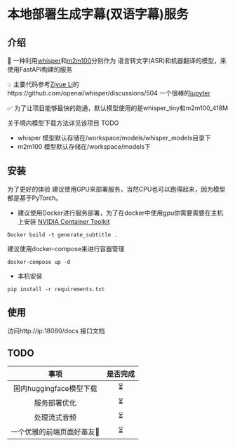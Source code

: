 # 本地部署生成字幕(双语字幕)服务
## 介绍
🤖️ 一种利用[whisper](https://github.com/openai/whisper)和[m2m100](https://github.com/facebookresearch/fairseq/tree/main/examples/m2m_100)分别作为 语言转文字(ASR)和机器翻译的模型，来使用FastAPI构建的服务

💡 主要代码参考[Ziyue Li](https://github.com/feynlee)的https://github.com/openai/whisper/discussions/504
一个很棒的[jupyter](https://colab.research.google.com/github/feynlee/whisper2subtitles/blob/main/Whisper2subtitles.ipynb)

✅ 为了让项目能够最快的跑通，默认模型使用的是whisper_tiny和m2m100_418M

关于境内模型下载方法详见该项目 TODO

- whisper 模型默认存储在/workspace/models/whisper_models目录下
- m2m100 模型默认存储在/workspace/models下

## 安装

为了更好的体验 建议使用GPU来部署服务，当然CPU也可以跑得起来，因为模型都是基于PyTorch。

- 建议使用Docker进行服务部署，为了在docker中使用gpu你需要需要在主机上安装 [NVIDIA Container Toolkit](https://github.com/NVIDIA/nvidia-container-toolkit)

```shell
Docker build -t generate_subtitle .
```

建议使用docker-compose来进行容器管理

```
docker-compose up -d
```

- 本机安装

```
pip install -r requirements.txt
```

## 使用

访问http://ip:18080/docs 接口文档

## TODO

|           事项            | 是否完成 |
| :-----------------------: | :------: |
|  国内huggingface模型下载  |    ⏳     |
|       服务部署优化        |    ⏳     |
|       处理流式音频        |    ⏳     |
| 一个优雅的前端页面好基友👬 |    ⏳     |

